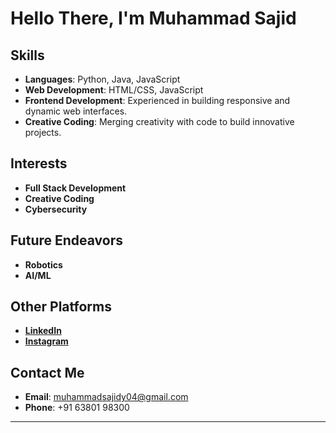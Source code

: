# Hello There, I'm Muhammad Sajid

## Skills

- **Languages**: Python, Java, JavaScript
- **Web Development**: HTML/CSS, JavaScript
- **Frontend Development**: Experienced in building responsive and dynamic web interfaces.
- **Creative Coding**: Merging creativity with code to build innovative projects.

## Interests

- **Full Stack Development**
- **Creative Coding**
- **Cybersecurity**

## Future Endeavors

- **Robotics**
- **AI/ML**

## Other Platforms

- **[LinkedIn](https://www.linkedin.com/in/muhammad-sajid-y-1768b4290)**
- **[Instagram](https://www.instagram.com/muhammadsajid_04)**

## Contact Me

- **Email**: muhammadsajidy04@gmail.com
- **Phone**: +91 63801 98300

---
